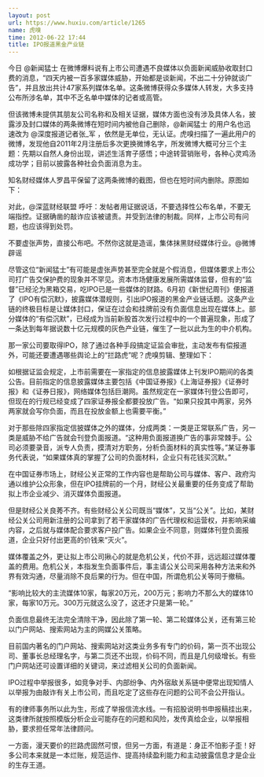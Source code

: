 ```yaml
---
layout: post
url: https://www.huxiu.com/article/1265
name: 虎嗅
time: 2012-06-22 17:44
title: IPO报道黑金产业链
---
```

今日 @新闻猛士 在微博爆料说有上市公司遭遇不良媒体以负面新闻威胁收取封口费的消息，“四天内被一百多家媒体威胁，开始都是谈新闻，不出二十分钟就谈广告”，并且放出共计47家系列媒体名单。这条微博获得众多媒体人转发，大多支持公布所涉名单，其中不乏名单中媒体的记者或高管。

但该微博未提供其朋友公司名称和及相关证据，媒体方面也没有涉及具体人名，披露涉及封口媒体的两条微博在短时间内被他自己删除，@新闻猛士 的用户名也迅速改为 @深度报道记者张_军 ，依然是无单位，无认证。虎嗅扫描了一遍此用户的微博，发现他自2011年2月注册后多次更换微博名字，所发微博大概可分三个主题：先期以自然人身份出现，讲述生活育子感悟；中途转营销账号，各种心灵鸡汤成功学；目前以披露各种社会负面消息为主。

知名财经媒体人罗昌平保留了这两条微博的截图，但也在短时间内删除。原图如下：

对此，@深蓝财经联盟 呼吁：发帖者用证据说话，不要选择性公布名单，不要无端指控。证据确凿的敲诈应该被谴责。并受到法律的制裁。同样，上市公司有问题，也应该得到处罚。

不要虚张声势，直接公布吧。不然你这就是造谣，集体抹黑财经媒体行业。@微博辟谣

尽管这位“新闻猛士”有可能是虚张声势甚至完全就是个假消息，但媒体要求上市公司打广告交保护费的现象并不罕见。资本市场健康发展所需媒体监督，但有的“监督”已经沦为黑箱交易，吃IPO已是一些媒体的财路。6月初《新世纪周刊》便报道了《IPO有偿沉默》，披露媒体潜规则，引出IPO报道的黑金产业链话题。这条产业链的终极目标是让媒体封口，保证在过会和挂牌前没有负面信息出现在媒体上。部分媒体的“有偿沉默”，已经成为当前新股首次发行过程中的一个普遍现象，形成了一条达到每年据说数十亿元规模的灰色产业链，催生了一批以此为生的中介机构。

那一家公司要取得IPO，除了通过各种手段搞定证监会审批，主动发布有偿报道外，可能还要遭遇哪些舆论上的“拦路虎”呢？虎嗅剪辑、整理如下：

如根据证监会规定，上市前需要在一家指定的信息披露媒体上刊发IPO期间的各类公告。目前指定的信息披露媒体主要包括《中国证券报》《上海证券报》《证券时报》和《证券日报》，网络媒体包括巨潮网。虽然规定在一家媒体刊登公告即可，但现在的行规已经变成了四家证券报全都要投放广告。“如果只投其中两家，另外两家就会写你负面，而且在投放金额上也需要平衡。”

对于那些除四家指定信披媒体之外的媒体，分成两类：一类是正常联系广告，另一类是威胁不给广告就会刊登负面报道。“这种用负面报道换广告的事非常棘手。公司必须要录音，派专人负责，摸清对方职务，分析负面材料的真实性等。”某证券事务代表说，“如果媒体真的掌握了公司的负面材料，企业只有花钱买沉默。”

在中国证券市场上，财经公关正常的工作内容也是帮助公司与媒体、客户、政府沟通以维护公众形象，但在IPO挂牌前的一个月，财经公关最重要的任务变成了帮助拟上市企业减少、消灭媒体负面报道。

但是财经公关良莠不齐。有些财经公关公司既当“媒体”，又当“公关”。比如，某财经公关公司用新注册的公司拿到了若干家媒体的广告代理权和运营权，并影响采编内容，之后就与媒体配合要求客户投广告。如果企业不同意，则媒体刊登负面报道，企业只好付出更高的价钱来“灭火”。

媒体覆盖之外，更让拟上市公司揪心的就是危机公关，代价不菲，远远超过媒体覆盖的费用。危机公关，本指发生负面事件后，事主请公关公司采用各种方法来和外界有效沟通，尽量消除不良后果的行为。但在中国，所谓危机公关等同于撤稿。

“影响比较大的主流媒体10家，每家20万元，200万元；影响力不那么大的媒体10家，每家10万元。300万元就这么没了，这还才只是第一轮。”

负面信息最终无法完全清除干净，因此除了第一轮、第二轮媒体公关，还有第三轮以门户网站、搜索网站为主的网媒公关策略。

目前国内著名的门户网站、搜索网站对这类业务多有专门的价码，第一页不出现公司、董事长总经理名字，与第二页还不出现，价码不同，而且是几何级增长。有些门户网站还可设置详细的关键词，来过滤相关公司的负面新闻。

IPO过程中举报很多，如竞争对手、内部纷争、内外宿敌关系链中便常出现知情人以举报为由敲诈有关上市公司，而且吃定了这些存在问题的公司不会公开指认。

有的律师事务所以此为生，形成了举报信流水线。一有招股说明书申报稿挂出来，这类律所就按照模版分析企业可能存在的问题和风险，发传真给企业，以举报相胁，要求担任常年法律顾问。

一方面，漫天要价的拦路虎固然可恨，但另一方面，有道是：身正不怕影子歪！好多公司本来就是一本烂账，规范运作、提高持续盈利能力和主动披露信息才是企业的生存王道。

